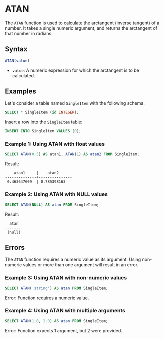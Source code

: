 # ATAN

The `ATAN` function is used to calculate the arctangent (inverse tangent) of a number. It takes a single numeric argument, and returns the arctangent of that number in radians.

## Syntax

```sql
ATAN(value)
```

- `value`: A numeric expression for which the arctangent is to be calculated.

## Examples

Let's consider a table named `SingleItem` with the following schema:

```sql
SELECT * SingleItem (id INTEGER);
```

Insert a row into the `SingleItem` table:

```sql
INSERT INTO SingleItem VALUES (0);
```

### Example 1: Using ATAN with float values

```sql
SELECT ATAN(0.5) AS atan1, ATAN(1) AS atan2 FROM SingleItem;
```

Result:

```
    atan1     |    atan2
--------------+---------------
 0.463647609  | 0.785398163
```

### Example 2: Using ATAN with NULL values

```sql
SELECT ATAN(NULL) AS atan FROM SingleItem;
```

Result:

```
  atan
-------
 (null)
```

## Errors

The `ATAN` function requires a numeric value as its argument. Using non-numeric values or more than one argument will result in an error.

### Example 3: Using ATAN with non-numeric values

```sql
SELECT ATAN('string') AS atan FROM SingleItem;
```

Error: Function requires a numeric value.

### Example 4: Using ATAN with multiple arguments

```sql
SELECT ATAN(1.0, 2.0) AS atan FROM SingleItem;
```

Error: Function expects 1 argument, but 2 were provided.